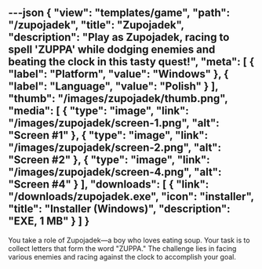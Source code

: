 ---json
{
    "view": "templates/game",
    "path": "/zupojadek",
    "title": "Zupojadek",
    "description": "Play as Zupojadek, racing to spell 'ZUPPA' while dodging enemies and beating the clock in this tasty quest!",
    "meta": [
        { "label": "Platform", "value": "Windows" },
        { "label": "Language", "value": "Polish" }
    ],
    "thumb": "/images/zupojadek/thumb.png",
    "media": [
        {
            "type": "image",
            "link": "/images/zupojadek/screen-1.png",
            "alt": "Screen #1"
        },
        {
            "type": "image",
            "link": "/images/zupojadek/screen-2.png",
            "alt": "Screen #2"
        },
        {
            "type": "image",
            "link": "/images/zupojadek/screen-4.png",
            "alt": "Screen #4"
        }
    ],
    "downloads": [
        {
            "link": "/downloads/zupojadek.exe",
            "icon": "installer",
            "title": "Installer (Windows)",
            "description": "EXE, 1 MB"
        }
    ]
}
---

You take a role of Zupojadek—a boy who loves eating soup. Your task is to collect letters that form the word "ZUPPA." The challenge lies in facing various enemies and racing against the clock to accomplish your goal.
